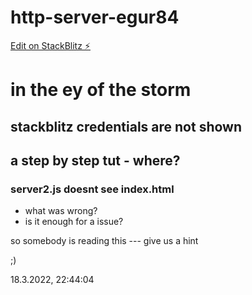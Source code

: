# http-server-egur84

[Edit on StackBlitz ⚡️](https://stackblitz.com/edit/http-server-egur84)

# in the ey of the storm

## stackblitz credentials are not shown

## a step by step tut - where?

### server2.js doesnt see index.html

- what was wrong?
- is it enough for a issue?

so somebody is reading this 
--- give us a hint 

;)

18.3.2022, 22:44:04


